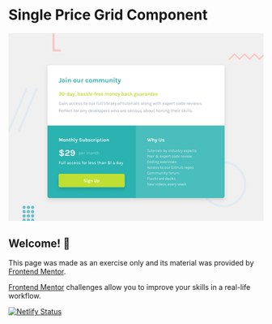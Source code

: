 # Single Price Grid Component

![Design preview for the Single Price Grid Component coding challenge](single-price-grid-component-master/design/desktop-preview.jpg)

## Welcome! 👋

This page was made as an exercise only and its material was provided by [Frontend Mentor](https://www.frontendmentor.io).

[Frontend Mentor](https://www.frontendmentor.io) challenges allow you to improve your skills in a real-life workflow.

[![Netlify Status](https://api.netlify.com/api/v1/badges/fa3b833e-f1e8-4e39-a77a-9e28b1e81e89/deploy-status)](https://app.netlify.com/sites/singlepricegridcomponent/deploys)